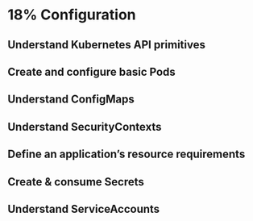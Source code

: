 # 18% Configuration

## Understand Kubernetes API primitives

## Create and configure basic Pods

## Understand ConfigMaps

## Understand SecurityContexts

## Define an application’s resource requirements

## Create & consume Secrets

## Understand ServiceAccounts

